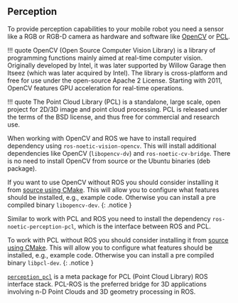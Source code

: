 ## Perception

To provide perception capabilities to your mobile robot you need a sensor like a RGB or RGB-D camera as hardware and software like 
[OpenCV](https://opencv.org/) or [PCL](https://pointclouds.org/).


!!! quote
    OpenCV (Open Source Computer Vision Library) is a library of programming functions mainly aimed at real-time computer vision. 
    Originally developed by Intel, it was later supported by Willow Garage then Itseez (which was later acquired by Intel). 
    The library is cross-platform and free for use under the open-source Apache 2 License. 
    Starting with 2011, OpenCV features GPU acceleration for real-time operations.
    
    
!!! quote
    The Point Cloud Library (PCL) is a standalone, large scale, open project for 2D/3D image and point cloud processing. 
    PCL is released under the terms of the BSD license, and thus free for commercial and research use.


When working with OpenCV and ROS we have to install required dependency using `ros-noetic-vision-opencv`. This will install additional dependencies like OpenCV (`libopencv-dv`) and `ros-noetic-cv-bridge`. There is no need to install OpenCV from source or the Ubuntu binaries (deb package).

If you want to use OpenCV without ROS you should consider installing it from [source using CMake](https://docs.opencv.org/master/d7/d9f/tutorial_linux_install.html). 
This will allow you to configure what features should be installed, e.g., example code.
Otherwise you can install a pre compiled binary `libopencv-dev`.
{: .notice }

Similar to work with PCL and ROS you need to install the dependency `ros-noetic-perception-pcl`, which is the interface between ROS and PCL.


To work with PCL without ROS you should consider installing it from [source using CMake](https://pointclouds.org/documentation/tutorials/building_pcl.html). 
This will allow you to configure what features should be installed, e.g., example code.
Otherwise you can install a pre compiled binary `libpcl-dev`.
{: .notice }

[`perception_pcl`](https://wiki.ros.org/perception_pcl) is a meta package for PCL (Point Cloud Library) ROS interface stack. 
PCL-ROS is the preferred bridge for 3D applications involving n-D Point Clouds and 3D geometry processing in ROS.
